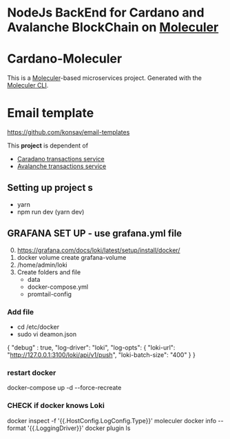 # NodeJs BackEnd for Cardano and Avalanche BlockChain on [Moleculer](https://moleculer.services/)

# Cardano-Moleculer

This is a [Moleculer](https://moleculer.services/)-based microservices project. Generated with the [Moleculer CLI](https://moleculer.services/docs/0.14/moleculer-cli.html).

# Email template

https://github.com/konsav/email-templates

This **project** is dependent of

-   [Caradano transactions service](https://github.com/nemanjamil/blokaria-cardano-service)
-   [Avalanche transactions service](https://github.com/nemanjamil/blokaria-avalanche-service)

## Setting up project s

-   yarn
-   npm run dev (yarn dev)

## GRAFANA SET UP - use grafana.yml file

0. https://grafana.com/docs/loki/latest/setup/install/docker/
1. docker volume create grafana-volume
2. /home/admin/loki
3. Create folders and file
    - data
    - docker-compose.yml
    - promtail-config

### Add file

-   cd /etc/docker
-   sudo vi deamon.json

{
"debug" : true,
"log-driver": "loki",
"log-opts": {
"loki-url": "http://127.0.0.1:3100/loki/api/v1/push",
"loki-batch-size": "400"
}
}

### restart docker

docker-compose up -d --force-recreate

### CHECK if docker knows Loki

docker inspect -f '{{.HostConfig.LogConfig.Type}}' moleculer
docker info --format '{{.LoggingDriver}}'
docker plugin ls
